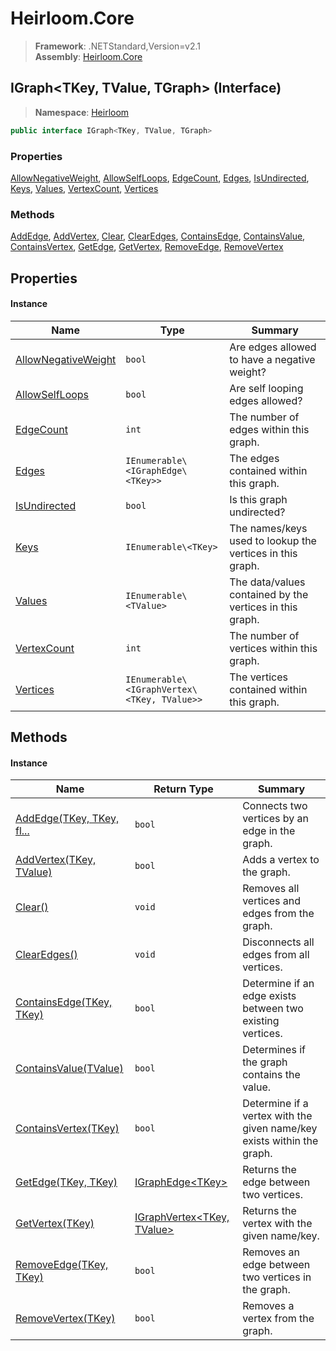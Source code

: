 # Heirloom.Core

> **Framework**: .NETStandard,Version=v2.1  
> **Assembly**: [Heirloom.Core][0]

## IGraph\<TKey, TValue, TGraph> (Interface)

> **Namespace**: [Heirloom][0]

```cs
public interface IGraph<TKey, TValue, TGraph>
```

### Properties

[AllowNegativeWeight][1], [AllowSelfLoops][2], [EdgeCount][3], [Edges][4], [IsUndirected][5], [Keys][6], [Values][7], [VertexCount][8], [Vertices][9]

### Methods

[AddEdge][10], [AddVertex][11], [Clear][12], [ClearEdges][13], [ContainsEdge][14], [ContainsValue][15], [ContainsVertex][16], [GetEdge][17], [GetVertex][18], [RemoveEdge][19], [RemoveVertex][20]

## Properties

#### Instance

| Name                     | Type                                        | Summary                                                   |
|--------------------------|---------------------------------------------|-----------------------------------------------------------|
| [AllowNegativeWeight][1] | `bool`                                      | Are edges allowed to have a negative weight?              |
| [AllowSelfLoops][2]      | `bool`                                      | Are self looping edges allowed?                           |
| [EdgeCount][3]           | `int`                                       | The number of edges within this graph.                    |
| [Edges][4]               | `IEnumerable\<IGraphEdge\<TKey>>`           | The edges contained within this graph.                    |
| [IsUndirected][5]        | `bool`                                      | Is this graph undirected?                                 |
| [Keys][6]                | `IEnumerable\<TKey>`                        | The names/keys used to lookup the vertices in this graph. |
| [Values][7]              | `IEnumerable\<TValue>`                      | The data/values contained by the vertices in this graph.  |
| [VertexCount][8]         | `int`                                       | The number of vertices within this graph.                 |
| [Vertices][9]            | `IEnumerable\<IGraphVertex\<TKey, TValue>>` | The vertices contained within this graph.                 |

## Methods

#### Instance

| Name                            | Return Type                       | Summary                                                                |
|---------------------------------|-----------------------------------|------------------------------------------------------------------------|
| [AddEdge(TKey, TKey, fl...][10] | `bool`                            | Connects two vertices by an edge in the graph.                         |
| [AddVertex(TKey, TValue)][11]   | `bool`                            | Adds a vertex to the graph.                                            |
| [Clear()][12]                   | `void`                            | Removes all vertices and edges from the graph.                         |
| [ClearEdges()][13]              | `void`                            | Disconnects all edges from all vertices.                               |
| [ContainsEdge(TKey, TKey)][14]  | `bool`                            | Determine if an edge exists between two existing vertices.             |
| [ContainsValue(TValue)][15]     | `bool`                            | Determines if the graph contains the value.                            |
| [ContainsVertex(TKey)][16]      | `bool`                            | Determine if a vertex with the given name/key exists within the graph. |
| [GetEdge(TKey, TKey)][17]       | [IGraphEdge\<TKey>][21]           | Returns the edge between two vertices.                                 |
| [GetVertex(TKey)][18]           | [IGraphVertex\<TKey, TValue>][22] | Returns the vertex with the given name/key.                            |
| [RemoveEdge(TKey, TKey)][19]    | `bool`                            | Removes an edge between two vertices in the graph.                     |
| [RemoveVertex(TKey)][20]        | `bool`                            | Removes a vertex from the graph.                                       |

[0]: ../../Heirloom.Core.md
[1]: IGraph[TKey,TValue,TGraph]/AllowNegativeWeight.md
[2]: IGraph[TKey,TValue,TGraph]/AllowSelfLoops.md
[3]: IGraph[TKey,TValue,TGraph]/EdgeCount.md
[4]: IGraph[TKey,TValue,TGraph]/Edges.md
[5]: IGraph[TKey,TValue,TGraph]/IsUndirected.md
[6]: IGraph[TKey,TValue,TGraph]/Keys.md
[7]: IGraph[TKey,TValue,TGraph]/Values.md
[8]: IGraph[TKey,TValue,TGraph]/VertexCount.md
[9]: IGraph[TKey,TValue,TGraph]/Vertices.md
[10]: IGraph[TKey,TValue,TGraph]/AddEdge.md
[11]: IGraph[TKey,TValue,TGraph]/AddVertex.md
[12]: IGraph[TKey,TValue,TGraph]/Clear.md
[13]: IGraph[TKey,TValue,TGraph]/ClearEdges.md
[14]: IGraph[TKey,TValue,TGraph]/ContainsEdge.md
[15]: IGraph[TKey,TValue,TGraph]/ContainsValue.md
[16]: IGraph[TKey,TValue,TGraph]/ContainsVertex.md
[17]: IGraph[TKey,TValue,TGraph]/GetEdge.md
[18]: IGraph[TKey,TValue,TGraph]/GetVertex.md
[19]: IGraph[TKey,TValue,TGraph]/RemoveEdge.md
[20]: IGraph[TKey,TValue,TGraph]/RemoveVertex.md
[21]: IGraphEdge[TKey].md
[22]: IGraphVertex[TKey,TValue].md
